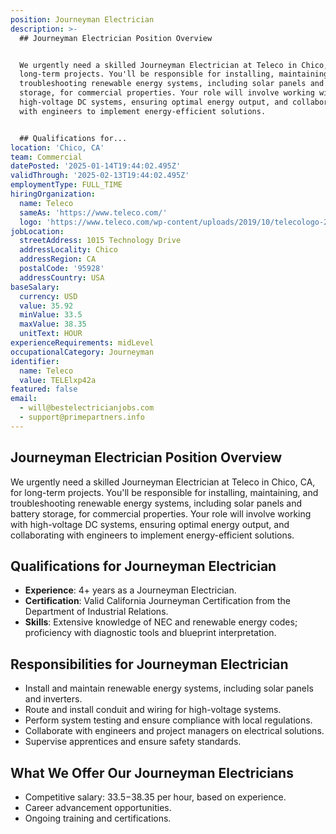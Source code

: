 ```yaml
---
position: Journeyman Electrician
description: >-
  ## Journeyman Electrician Position Overview


  We urgently need a skilled Journeyman Electrician at Teleco in Chico, CA, for
  long-term projects. You'll be responsible for installing, maintaining, and
  troubleshooting renewable energy systems, including solar panels and battery
  storage, for commercial properties. Your role will involve working with
  high-voltage DC systems, ensuring optimal energy output, and collaborating
  with engineers to implement energy-efficient solutions.


  ## Qualifications for...
location: 'Chico, CA'
team: Commercial
datePosted: '2025-01-14T19:44:02.495Z'
validThrough: '2025-02-13T19:44:02.495Z'
employmentType: FULL_TIME
hiringOrganization:
  name: Teleco
  sameAs: 'https://www.teleco.com/'
  logo: 'https://www.teleco.com/wp-content/uploads/2019/10/telecologo-2023.png'
jobLocation:
  streetAddress: 1015 Technology Drive
  addressLocality: Chico
  addressRegion: CA
  postalCode: '95928'
  addressCountry: USA
baseSalary:
  currency: USD
  value: 35.92
  minValue: 33.5
  maxValue: 38.35
  unitText: HOUR
experienceRequirements: midLevel
occupationalCategory: Journeyman
identifier:
  name: Teleco
  value: TELElxp42a
featured: false
email:
  - will@bestelectricianjobs.com
  - support@primepartners.info
---
```




## Journeyman Electrician Position Overview

We urgently need a skilled Journeyman Electrician at Teleco in Chico, CA, for long-term projects. You'll be responsible for installing, maintaining, and troubleshooting renewable energy systems, including solar panels and battery storage, for commercial properties. Your role will involve working with high-voltage DC systems, ensuring optimal energy output, and collaborating with engineers to implement energy-efficient solutions.

## Qualifications for Journeyman Electrician

- **Experience**: 4+ years as a Journeyman Electrician.
- **Certification**: Valid California Journeyman Certification from the Department of Industrial Relations.
- **Skills**: Extensive knowledge of NEC and renewable energy codes; proficiency with diagnostic tools and blueprint interpretation.

## Responsibilities for Journeyman Electrician

- Install and maintain renewable energy systems, including solar panels and inverters.
- Route and install conduit and wiring for high-voltage systems.
- Perform system testing and ensure compliance with local regulations.
- Collaborate with engineers and project managers on electrical solutions.
- Supervise apprentices and ensure safety standards.

## What We Offer Our Journeyman Electricians

- Competitive salary: $33.5-$38.35 per hour, based on experience.
- Career advancement opportunities.
- Ongoing training and certifications.